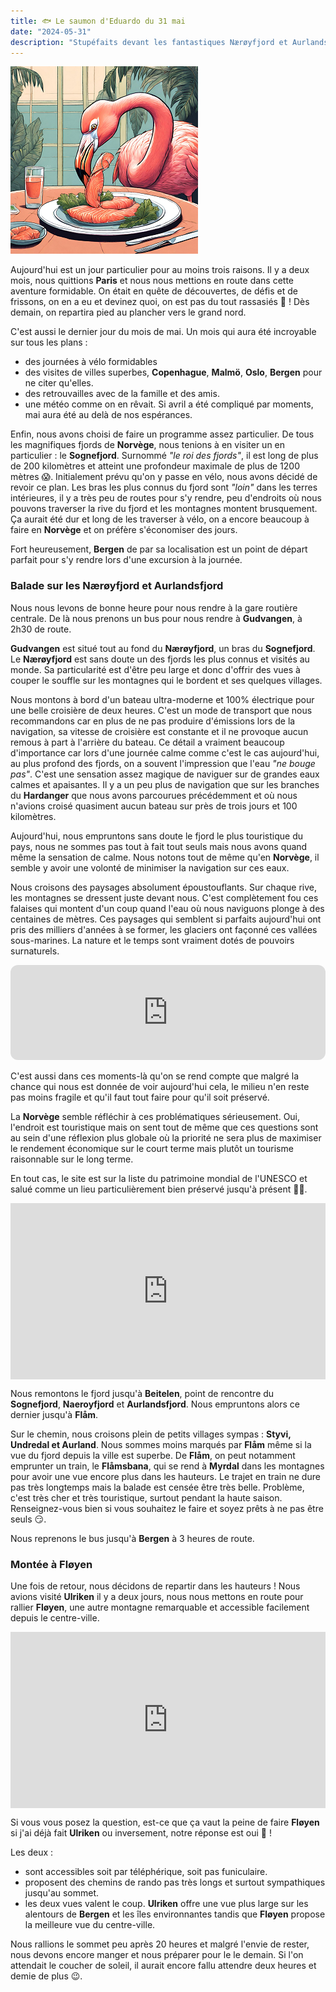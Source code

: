 ```yaml
---
title: 🐟 Le saumon d'Eduardo du 31 mai
date: "2024-05-31"
description: "Stupéfaits devant les fantastiques Nærøyfjord et Aurlandsfjord !"
---
```


![Saumon d'Eduardo](../saumon_eduardo.png)

Aujourd'hui est un jour particulier pour au moins trois raisons. Il y a deux mois, nous quittions **Paris** et nous nous mettions en route dans cette aventure formidable. On était en quête de découvertes, de défis et de frissons, on en a eu et devinez quoi, on est pas du tout rassasiés 🤩 ! Dès demain, on repartira pied au plancher vers le grand nord.

C'est aussi le dernier jour du mois de mai. Un mois qui aura été incroyable sur tous les plans :
- des journées à vélo formidables
- des visites de villes superbes, **Copenhague**, **Malmö**, **Oslo**, **Bergen** pour ne citer qu'elles.
- des retrouvailles avec de la famille et des amis.
- une météo comme on en rêvait. Si avril a été compliqué par moments, mai aura été au delà de nos espérances.

Enfin, nous avons choisi de faire un programme assez particulier. De tous les magnifiques fjords de **Norvège**, nous tenions à en visiter un en particulier : le **Sognefjord**. Surnommé *"le roi des fjords"*, il est long de plus de 200 kilomètres et atteint une profondeur maximale de plus de 1200 mètres 😱. Initialement prévu qu'on y passe en vélo, nous avons décidé de revoir ce plan. Les bras les plus connus du fjord sont *"loin"* dans les terres intérieures, il y a très peu de routes pour s'y rendre, peu d'endroits où nous pouvons traverser la rive du fjord et les montagnes montent brusquement. Ça aurait été dur et long de les traverser à vélo, on a encore beaucoup à faire en **Norvège** et on préfère s'économiser des jours.

Fort heureusement, **Bergen** de par sa localisation est un point de départ parfait pour s'y rendre lors d'une excursion à la journée.

### Balade sur les Nærøyfjord et Aurlandsfjord

Nous nous levons de bonne heure pour nous rendre à la gare routière centrale. De là nous prenons un bus pour nous rendre à **Gudvangen**, à 2h30 de route. 

**Gudvangen** est situé tout au fond du **Nærøyfjord**, un bras du **Sognefjord**. Le **Nærøyfjord** est sans doute un des fjords les plus connus et visités au monde. Sa particularité est d'être peu large et donc d'offrir des vues à couper le souffle sur les montagnes qui le bordent et ses quelques villages.

Nous montons à bord d'un bateau ultra-moderne et 100% électrique pour une belle croisière de deux heures. C'est un mode de transport que nous recommandons car en plus de ne pas produire d'émissions lors de la navigation, sa vitesse de croisière est constante et il ne provoque aucun remous à part à l'arrière du bateau. Ce détail a vraiment beaucoup d'importance car lors d'une journée calme comme c'est le cas aujourd'hui, au plus profond des fjords, on a souvent l'impression que l'eau *"ne bouge pas"*. C'est une sensation assez magique de naviguer sur de grandes eaux calmes et apaisantes. Il y a un peu plus de navigation que sur les branches du **Hardanger** que nous avons parcourues précédemment et où nous n'avions croisé quasiment aucun bateau sur près de trois jours et 100 kilomètres.

Aujourd'hui, nous empruntons sans doute le fjord le plus touristique du pays, nous ne sommes pas tout à fait tout seuls mais nous avons quand même la sensation de calme. Nous notons tout de même qu'en **Norvège**, il semble y avoir une volonté de minimiser la navigation sur ces eaux.

Nous croisons des paysages absolument époustouflants. Sur chaque rive, les montagnes se dressent juste devant nous. C'est complètement fou ces falaises qui montent d'un coup quand l'eau où nous naviguons plonge à des centaines de mètres. Ces paysages qui semblent si parfaits aujourd'hui ont pris des milliers d'années à se former, les glaciers ont façonné ces vallées sous-marines. La nature et le temps sont vraiment dotés de pouvoirs surnaturels.

<iframe style="border-radius:12px" src="https://open.spotify.com/embed/track/65OR4ywy8Cgs3FDHK82Idl?utm_source=generator" width="100%" height="152" frameBorder="0" allow="autoplay; clipboard-write; encrypted-media; picture-in-picture" loading="lazy"></iframe>

C'est aussi dans ces moments-là qu'on se rend compte que malgré la chance qui nous est donnée de voir aujourd'hui cela, le milieu n'en reste pas moins fragile et qu'il faut tout faire pour qu'il soit préservé. 

La **Norvège** semble réfléchir à ces problématiques sérieusement. Oui, l'endroit est touristique mais on sent tout de même que ces questions sont au sein d'une réflexion plus globale où la priorité ne sera plus de maximiser le rendement économique sur le court terme mais plutôt un tourisme raisonnable sur le long terme. 

En tout cas, le site est sur la liste du patrimoine mondial de l'UNESCO et salué comme un lieu particulièrement bien préservé jusqu'à présent 🤞🏼.

<div style="width: 100%; height: 0; position: relative; padding-bottom: 56%;"><iframe src="https://giphy.com/embed/3otPoFIPdGqzjUWpeE" style="top: 0; left: 0; width: 100%; height: 100%; position: absolute; border: 0;" allowfullscreen scrolling="no" allow="encrypted-media;" class="giphy-embed"></iframe></div>

Nous remontons le fjord jusqu'à **Beitelen**, point de rencontre du **Sognefjord**, **Naeroyfjord** et **Aurlandsfjord**. Nous empruntons alors ce dernier jusqu'à **Flåm**.

Sur le chemin, nous croisons plein de petits villages sympas : **Styvi, Undredal et Aurland**. Nous sommes moins marqués par **Flåm** même si la vue du fjord depuis la ville est superbe. De **Flåm**, on peut notamment emprunter un train, le **Flåmsbana**, qui se rend à **Myrdal** dans les montagnes pour avoir une vue encore plus dans les hauteurs. Le trajet en train ne dure pas très longtemps mais la balade est censée être très belle. Problème, c'est très cher et très touristique, surtout pendant la haute saison. Renseignez-vous bien si vous souhaitez le faire et soyez prêts à ne pas être seuls 😏.

Nous reprenons le bus jusqu'à **Bergen** à 3 heures de route.

### Montée à Fløyen 

Une fois de retour, nous décidons de repartir dans les hauteurs ! Nous avions visité **Ulriken** il y a deux jours, nous nous mettons en route pour rallier **Fløyen**, une autre montagne remarquable et accessible facilement depuis le centre-ville.

<div style="width: 100%; height: 0; position: relative; padding-bottom: 56%;"><iframe src="https://giphy.com/embed/3o6MbaNXf2VFMqAX7y" style="top: 0; left: 0; width: 100%; height: 100%; position: absolute; border: 0;" allowfullscreen scrolling="no" allow="encrypted-media;" class="giphy-embed"></iframe></div>

Si vous vous posez la question, est-ce que ça vaut la peine de faire **Fløyen** si j'ai déjà fait **Ulriken** ou inversement, notre réponse est oui 💯 !

Les deux :
- sont accessibles soit par téléphérique, soit pas funiculaire. 
- proposent des chemins de rando pas très longs et surtout sympathiques jusqu'au sommet.
- les deux vues valent le coup. **Ulriken** offre une vue plus large sur les alentours de **Bergen** et les îles environnantes tandis que **Fløyen** propose la meilleure vue du centre-ville.

Nous rallions le sommet peu après 20 heures et malgré l'envie de rester, nous devons encore manger et nous préparer pour le le demain. Si l'on attendait le coucher de soleil, il aurait encore fallu attendre deux heures et demie de plus 😉.